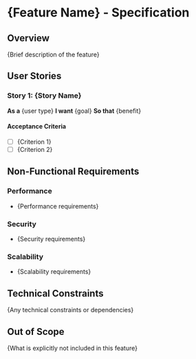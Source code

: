 # {Feature Name} - Specification

## Overview

{Brief description of the feature}

## User Stories

### Story 1: {Story Name}
**As a** {user type}
**I want** {goal}
**So that** {benefit}

#### Acceptance Criteria
- [ ] {Criterion 1}
- [ ] {Criterion 2}

## Non-Functional Requirements

### Performance
- {Performance requirements}

### Security
- {Security requirements}

### Scalability
- {Scalability requirements}

## Technical Constraints

{Any technical constraints or dependencies}

## Out of Scope

{What is explicitly not included in this feature}

